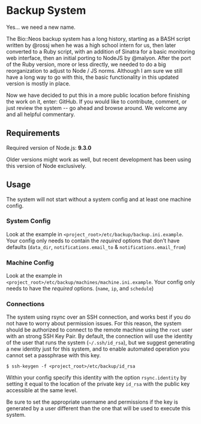 # Backup System

Yes... we need a new name.

The Bio::Neos backup system has a long history, starting as a BASH script
written by @rossj when he was a high school intern for us, then later converted
to a Ruby script, with an addition of Sinatra for a basic monitoring web
interface, then an initial porting to NodeJS by @malyon. After the port of the
Ruby version, more or less directly, we needed to do a big reorganization to
adjust to Node / JS norms. Although I am sure we still have a long way to
go with this, the basic functionality in this updated version is mostly in 
place.

Now we have decided to put this in a more public location before finishing
the work on it, enter: GitHub. If you would like to contribute, comment, or
just review the system -- go ahead and browse around. We welcome any and all
helpful commentary.

## Requirements

Required version of Node.js: **9.3.0**

Older versions might work as well, but recent development has been using this
version of Node exclusively.

## Usage

The system will not start without a system config and at least one machine config.

### System Config

Look at the example in `<project_root>/etc/backup/backup.ini.example`. Your config only
needs to contain the *required* options that don't have defaults (`data_dir`,
`notifications.email_to` & `notifications.email_from`)

### Machine Config

Look at the example in `<project_root>/etc/backup/machines/machine.ini.example`. Your
config only needs to have the *required* options. (`name`, `ip`, and `schedule`)

### Connections

The system using rsync over an SSH connection, and works best if you do not have
to worry about permission issues. For this reason, the system should be authorized
to connect to the remote machine using the `root` user with an strong SSH Key Pair.
By default, the connection will use the identity of the user that runs the system
(`~/.ssh/id_rsa`), but we suggest generating a new identity just for this system,
and to enable automated operation you cannot set a passphrase with this key.

```
$ ssh-keygen -f <project_root>/etc/backup/id_rsa
```

Within your config specify this identity with the option `rsync.identity` by
setting it equal to the location of the private key `id_rsa` with the public key
accessible at the same level. 

Be sure to set the appropriate username and permissions if the key is generated by
a user different than the one that will be used to execute this system.

